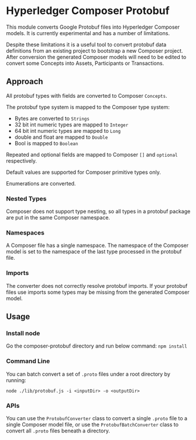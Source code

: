# Hyperledger Composer Protobuf

This module converts Google Protobuf files into Hyperledger Composer models.
It is currently experimental and has a number of limitations.

Despite these limitations it is a useful tool to convert protobuf data definitions from an existing project to bootstrap a new Composer project. After conversion the generated Composer models will need to be edited to convert some Concepts into Assets, Participants or Transactions.

## Approach

All protobuf types with fields are converted to Composer `Concepts`.

The protobuf type system is mapped to the Composer type system:

* Bytes are converted to `Strings`
* 32 bit int numeric types are mapped to `Integer`
* 64 bit int numeric types are mapped to `Long`
* double and float are mapped to `Double`
* Bool is mapped to `Boolean`

Repeated and optional fields are mapped to Composer `[]` and `optional` respectively.

Default values are supported for Composer primitive types only.

Enumerations are converted.

### Nested Types

Composer does not support type nesting, so all types in a protobuf package are put in the same Composer namespace.

### Namespaces

A Composer file has a single namespace. The namespace of the Composer model is set to the namespace of the last type processed in the protobuf file.

### Imports

The converter does not correctly resolve protobuf imports. If your protobuf files use imports some types may be missing from the generated Composer model.

## Usage

### Install node
Go the composer-protobuf directory and run below command:
`npm install`

### Command Line

You can batch convert a set of `.proto` files under a root directory by running:

`node ./lib/protobuf.js -i <inputDir> -o <outputDir>`

### APIs

You can use the `ProtobufConverter` class to convert a single `.proto` file to a single Composer model file, or use the `ProtobufBatchConverter` class to convert all `.proto` files beneath a directory.

